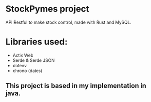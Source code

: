 # StockPymes project

API Restful to make stock control, made with Rust and MySQL.

  

# Libraries used:
- Actix Web
- Serde & Serde JSON
- dotenv
- chrono (dates)

## This project is based in my implementation in java.